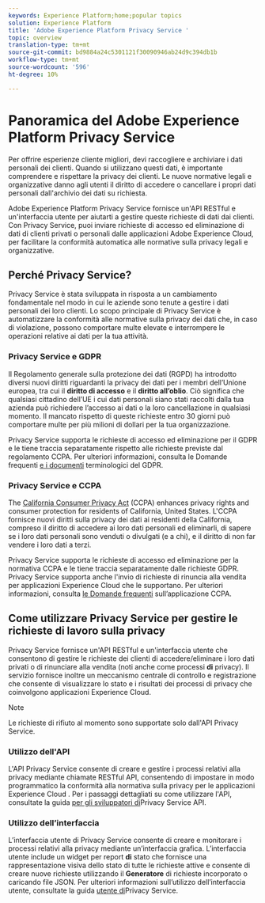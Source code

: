 ```yaml
---
keywords: Experience Platform;home;popular topics
solution: Experience Platform
title: 'Adobe Experience Platform Privacy Service '
topic: overview
translation-type: tm+mt
source-git-commit: bd9884a24c5301121f30090946ab24d9c394db1b
workflow-type: tm+mt
source-wordcount: '596'
ht-degree: 10%

---
```



# Panoramica del Adobe Experience Platform Privacy Service 

Per offrire esperienze cliente migliori, devi raccogliere e archiviare i dati personali dei clienti. Quando si utilizzano questi dati, è importante comprendere e rispettare la privacy dei clienti. Le nuove normative legali e organizzative danno agli utenti il diritto di accedere o cancellare i propri dati personali dall&#39;archivio dei dati su richiesta.

 Adobe Experience Platform Privacy Service fornisce un&#39;API RESTful e un&#39;interfaccia utente per aiutarti a gestire queste richieste di dati dai clienti. Con Privacy Service, puoi inviare richieste di accesso ed eliminazione di dati di clienti privati o personali dalle applicazioni Adobe Experience Cloud, per facilitare la conformità automatica alle normative sulla privacy legali e organizzative.

## Perché Privacy Service?

Privacy Service è stata sviluppata in risposta a un cambiamento fondamentale nel modo in cui le aziende sono tenute a gestire i dati personali dei loro clienti. Lo scopo principale di Privacy Service è automatizzare la conformità alle normative sulla privacy dei dati che, in caso di violazione, possono comportare multe elevate e interrompere le operazioni relative ai dati per la tua attività.

### Privacy Service e GDPR

Il [](https://eugdpr.org/)Regolamento generale sulla protezione dei dati (RGPD) ha introdotto diversi nuovi diritti riguardanti la privacy dei dati per i membri dell’Unione europea, tra cui il **diritto di accesso** e il **diritto all’oblio**. Ciò significa che qualsiasi cittadino dell’UE i cui dati personali siano stati raccolti dalla tua azienda può richiedere l’accesso ai dati o la loro cancellazione in qualsiasi momento. Il mancato rispetto di queste richieste entro 30 giorni può comportare multe per più milioni di dollari per la tua organizzazione.

Privacy Service supporta le richieste di accesso ed eliminazione per il GDPR e le tiene traccia separatamente rispetto alle richieste previste dal regolamento CCPA. Per ulteriori informazioni, consulta le Domande frequenti [e i documenti](gdpr/faq.md) terminologici [](gdpr/terminology.md) del GDPR.

### Privacy Service e CCPA

The [California Consumer Privacy Act](https://www.caprivacy.org/about) (CCPA) enhances privacy rights and consumer protection for residents of California, United States. L&#39;CCPA fornisce nuovi diritti sulla privacy dei dati ai residenti della California, compreso il diritto di accedere ai loro dati personali ed eliminarli, di sapere se i loro dati personali sono venduti o divulgati (e a chi), e il diritto di non far vendere i loro dati a terzi.

Privacy Service supporta le richieste di accesso ed eliminazione per la normativa CCPA e le tiene traccia separatamente dalle richieste GDPR. Privacy Service supporta anche l&#39;invio di richieste di rinuncia alla vendita per  applicazioni Experience Cloud che le supportano. Per ulteriori informazioni, consulta [le Domande frequenti](ccpa/faq.md) sull’applicazione CCPA.

## Come utilizzare Privacy Service per gestire le richieste di lavoro sulla privacy

Privacy Service fornisce un&#39;API RESTful e un&#39;interfaccia utente che consentono di gestire le richieste dei clienti di accedere/eliminare i loro dati privati o di rinunciare alla vendita (noti anche come processi **di** privacy). Il servizio fornisce inoltre un meccanismo centrale di controllo e registrazione che consente di visualizzare lo stato e i risultati dei processi di privacy che coinvolgono  applicazioni Experience Cloud.

>[!NOTE]
>
>Le richieste di rifiuto al momento sono supportate solo dall&#39;API Privacy Service.

### Utilizzo dell&#39;API

L&#39;API [](https://www.adobe.io/apis/experienceplatform/home/api-reference.html#!acpdr/swagger-specs/privacy-service.yaml) Privacy Service consente di creare e gestire i processi relativi alla privacy mediante chiamate RESTful API, consentendo di impostare in modo programmatico la conformità alla normativa sulla privacy per le applicazioni Experience Cloud . Per i passaggi dettagliati su come utilizzare l&#39;API, consultate la guida [per gli sviluppatori di](api/getting-started.md)Privacy Service API.

### Utilizzo dell’interfaccia

L’interfaccia utente di Privacy Service consente di creare e monitorare i processi relativi alla privacy mediante un’interfaccia grafica. L’interfaccia utente include un widget per report **di** stato che fornisce una rappresentazione visiva dello stato di tutte le richieste attive e consente di creare nuove richieste utilizzando il **Generatore** di richieste incorporato o caricando file JSON. Per ulteriori informazioni sull’utilizzo dell’interfaccia utente, consultate la guida [utente di](ui/overview.md)Privacy Service.